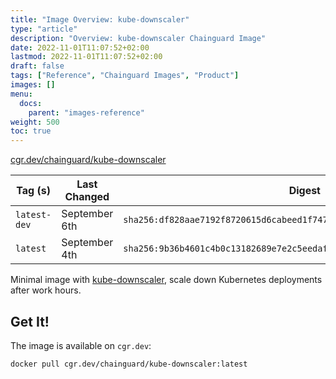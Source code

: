 ```yaml
---
title: "Image Overview: kube-downscaler"
type: "article"
description: "Overview: kube-downscaler Chainguard Image"
date: 2022-11-01T11:07:52+02:00
lastmod: 2022-11-01T11:07:52+02:00
draft: false
tags: ["Reference", "Chainguard Images", "Product"]
images: []
menu:
  docs:
    parent: "images-reference"
weight: 500
toc: true
---
```


[cgr.dev/chainguard/kube-downscaler](https://github.com/chainguard-images/images/tree/main/images/kube-downscaler)

| Tag (s)       | Last Changed  | Digest                                                                    |
|---------------|---------------|---------------------------------------------------------------------------|
|  `latest-dev` | September 6th | `sha256:df828aae7192f8720615d6cabeed1f74722d9ec2af9fe52202c7fb1bc5c03ac3` |
|  `latest`     | September 4th | `sha256:9b36b4601c4b0c13182689e7e2c5eedaf8d9c2980b1832d397ad952e019ce6a3` |



Minimal image with [kube-downscaler](https://codeberg.org/hjacobs/kube-downscaler), scale down Kubernetes deployments after work hours.

## Get It!

The image is available on `cgr.dev`:

```
docker pull cgr.dev/chainguard/kube-downscaler:latest
```


